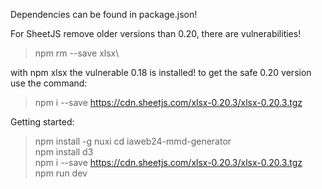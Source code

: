 Dependencies can be found in package.json!

For SheetJS remove older versions than 0.20, there are vulnerabilities! 
> npm rm --save xlsx\

with npm xlsx the vulnerable 0.18 is installed! to get the safe 0.20 version use the command:
> npm i --save https://cdn.sheetjs.com/xlsx-0.20.3/xlsx-0.20.3.tgz


Getting started: 
> npm install -g nuxi
> cd iaweb24-mmd-generator\
> npm install d3\
> npm i --save https://cdn.sheetjs.com/xlsx-0.20.3/xlsx-0.20.3.tgz \
> npm run dev
